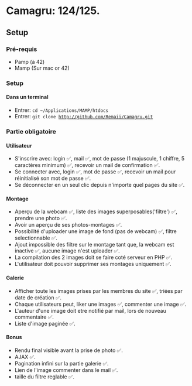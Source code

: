 # Camagru: 124/125. 
## Setup
### Pré-requis

* Pamp (à 42)
* Mamp (Sur mac or 42)

### Setup
#### Dans un terminal
* Entrer: <code>cd ~/Applications/MAMP/htdocs</code>
* Entrer: <code>git clone http://github.com/Remaii/Camagru.git</code>

### Partie obligatoire
#### Utilisateur
* S'inscrire avec: login ✅, mail ✅, mot de passe (1 majuscule, 1 chiffre, 5 caractères minimum) ✅, recevoir un mail de confirmation ✅.
* Se connecter avec, login ✅, mot de passe ✅, recevoir un mail pour réinitialisé son mot de passe ✅.
* Se déconnecter en un seul clic depuis n'importe quel pages du site ✅.

#### Montage
* Aperçu de la webcam ✅, liste des images superposables('filtre') ✅, prendre une photo ✅.
* Avoir un aperçu de ses photos-montages ✅.
* Possibilité d'uploader une image de fond (pas de webcam) ✅, filtre selectionnable ✅.
* Ajout impossible des filtre sur le montage tant que, la webcam est inactive ✅, aucune image n'est uploader ✅.
* La compilation des 2 images doit se faire coté serveur en PHP ✅.
* L'utilisateur doit pouvoir supprimer ses montages uniquement ✅.

#### Galerie
* Afficher toute les images prises par les membres du site ✅, triées par date de création ✅.
* Chaque utilisateurs peut, liker une images ✅, commenter une image ✅.
* L'auteur d'une image doit etre notifié par mail, lors de nouveau commentaire ✅.
* Liste d'image paginée ✅.

#### Bonus
* Rendu final visible avant la prise de photo ✅.
* AJAX ✅.
* Pagination infini sur la partie galerie ✅.
* Lien de l'image commenter dans le mail ✅.
* taille du filtre reglable ✅.